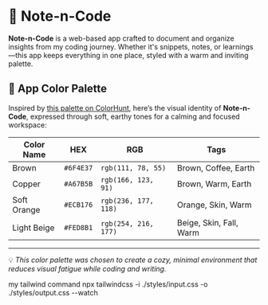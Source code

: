 # 📝 Note-n-Code

**Note-n-Code** is a web-based app crafted to document and organize insights from my coding journey. Whether it's snippets, notes, or learnings—this app keeps everything in one place, styled with a warm and inviting palette.

## 🎨 App Color Palette

Inspired by [this palette on ColorHunt](https://colorhunt.co/palette/6f4e37a67b5becb176fed8b1), here’s the visual identity of **Note-n-Code**, expressed through soft, earthy tones for a calming and focused workspace:

| Color Name   | HEX       | RGB                  | Tags                    |
|--------------|-----------|----------------------|-------------------------|
| Brown        | `#6F4E37` | `rgb(111, 78, 55)`   | Brown, Coffee, Earth    |
| Copper       | `#A67B5B` | `rgb(166, 123, 91)`  | Brown, Warm, Earth      |
| Soft Orange  | `#ECB176` | `rgb(236, 177, 118)` | Orange, Skin, Warm      |
| Light Beige  | `#FED8B1` | `rgb(254, 216, 177)` | Beige, Skin, Fall, Warm |

---

💡 *This color palette was chosen to create a cozy, minimal environment that reduces visual fatigue while coding and writing.*


my tailwind command 
npx tailwindcss -i ./styles/input.css -o ./styles/output.css --watch